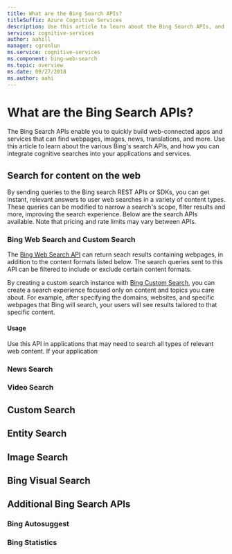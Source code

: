 ```yaml
---
title: What are the Bing Search APIs?
titleSuffix: Azure Cognitive Services
description: Use this article to learn about the Bing Search APIs, and how you can enable cognitive internet searches in your apps and services.  
services: cognitive-services
author: aahill
manager: cgronlun
ms.service: cognitive-services
ms.component: bing-web-search
ms.topic: overview
ms.date: 09/27/2018
ms.author: aahi
---
```


# What are the Bing Search APIs? 

The Bing Search APIs enable you to quickly build web-connected apps and services that can find webpages, images, news, translations, and more. Use this article to learn about the various Bing's search APIs, and how you can integrate cognitive searches into your applications and services.  

## Search for content on the web

By sending queries to the Bing search REST APIs or SDKs, you can get instant, relevant answers to user web searches in a variety of content types. These queries can be modified to narrow a search's scope, filter results and more, improving the search experience. Below are the search APIs available. Note that pricing and rate limits may vary between APIs. 

### Bing Web Search and Custom Search

The [Bing Web Search API](../Bing-Web-Search/index.yml) can return seach results containing webpages, in addition to the content formats listed below. The search queries sent to this API can be filtered to include or exclude certain content formats. 


By creating a custom search instance with [Bing Custom Search](../Bing-Custom-Search/index.yml), you can create a search experience focused only on content and topics you care about. For example, after specifying the domains, websites, and specific webpages that Bing will search, your users will see results tailored to that specific content. 


#### Usage

Use this API in applications that may need to search all types of relevant web content. If your application 

### News Search



### Video Search 

## Custom Search

## Entity Search

## Image Search

## Bing Visual Search

## Additional Bing Search APIs

### Bing Autosuggest

### Bing Statistics
